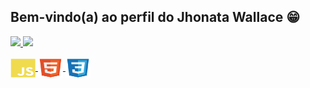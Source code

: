 ## Bem-vindo(a) ao perfil do Jhonata Wallace 😁

<div>
   <a href="https://github.com/JhonataWallace">
   <img height="180em" src="https://github-readme-stats.vercel.app/api?username=JhonataWallace&show_icons=true&theme=tokyonight&include_all_commits=true&count_private=true"/>
   <img height="180em" src="https://github-readme-stats.vercel.app/api/top-langs/?username=JhonataWallace&layout=compact&langs_count=6&theme=tokyonight"/>
</div>
   
<div style="display: inline_block"><br>
  <img align="center" alt="Js" height="30" width="40" src="https://raw.githubusercontent.com/devicons/devicon/master/icons/javascript/javascript-plain.svg">
  <img align="center" alt="HTML" height="30" width="40" src="https://raw.githubusercontent.com/devicons/devicon/master/icons/html5/html5-original.svg">
  <img align="center" alt="CSS" height="30" width="40" src="https://raw.githubusercontent.com/devicons/devicon/master/icons/css3/css3-original.svg">
</div>

<br>



